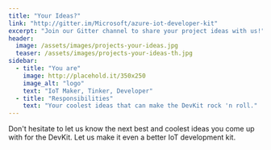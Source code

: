 ```yaml
---
title: "Your Ideas?"
link: "http://gitter.im/Microsoft/azure-iot-developer-kit"
excerpt: "Join our Gitter channel to share your project ideas with us!"
header:
  image: /assets/images/projects-your-ideas.jpg
  teaser: /assets/images/projects-your-ideas-th.jpg
sidebar:
  - title: "You are"
    image: http://placehold.it/350x250
    image_alt: "logo"
    text: "IoT Maker, Tinker, Developer"
  - title: "Responsibilities"
    text: "Your coolest ideas that can make the DevKit rock 'n roll."
---
```


Don't hesitate to let us know the next best and coolest ideas you come up with for the DevKit. Let us make it even a better IoT development kit.
